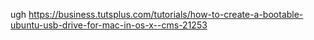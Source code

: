 ugh https://business.tutsplus.com/tutorials/how-to-create-a-bootable-ubuntu-usb-drive-for-mac-in-os-x--cms-21253
